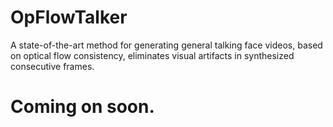 # OpFlowTalker

A state-of-the-art method for generating general talking face videos, based on optical flow consistency, eliminates visual artifacts in synthesized consecutive frames.

# Coming on soon.
